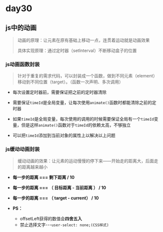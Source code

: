 # day30

## js中的动画

> 动画的原理：让元素在原有基础上移动一点，连贯着运动就是动画效果
>
> 具体实现原理：通过定时器（setInterval）不断移动盒子的位置

### js动画函数封装

> 针对于重复的需求代码，可以封装成一个函数，做到不同元素（element）移动到不同位置（target）。（函数一次声明、多次调用）

- 每次设置定时器前，需要保证把之前的定时器清除
- 需要保证`timeId`是全局变量，让每次使用`animate()`函数时都能清除之前的定时器

- 如果`timeId`是全局变量，每次使用的调用的时候需要保证全局有一个`timeId`变量，但是这样`animate()`函数对于`timeId`的依赖太高，不够独立

- 可以把`timeId`添加到当前对象的属性上以解决以上问题

### js缓动动画封装

> 缓动动画的效果：让元素的运动慢慢的停下来——开始走的距离大，后面走的距离越来越小

- **每一步的距离 === 剩下距离 / 10**
- **每一步的距离 === （ 目标距离 - 当前距离 ） / 10**
- **每一步的距离 === （ target - current） / 10**

- **PS：**
  - offsetLeft获得的数值会**四舍五入**
  - 禁止选择文字---`user-select: none;(CSS样式)`

